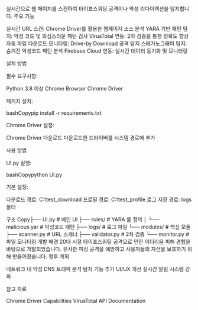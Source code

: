 실시간으로 웹 페이지를 스캔하여 타이포스쿼팅 공격이나 악성 리다이렉션을 탐지합니다.
주요 기능

실시간 URL 스캔: Chrome Driver를 활용한 웹페이지 소스 분석
YARA 기반 패턴 탐지: 악성 코드 및 의심스러운 패턴 검사
VirusTotal 연동: 2차 검증을 통한 정확도 향상
자동 파일 다운로드 모니터링: Drive-by Download 공격 탐지
스테가노그래피 탐지: 숨겨진 악성코드 패턴 분석
Firebase Cloud 연동: 실시간 데이터 동기화 및 모니터링

설치 방법

필수 요구사항:

Python 3.8 이상
Chrome Browser
Chrome Driver


패키지 설치:

bashCopypip install -r requirements.txt

Chrome Driver 설정:

Chrome Driver 다운로드
다운로드한 드라이버를 시스템 경로에 추가



사용 방법

UI.py 실행:

bashCopypython UI.py

기본 설정:

다운로드 경로: C:\test_download
프로필 경로: C:\test_profile
로그 저장 경로: logs 폴더



구조
Copy├── UI.py                  # 메인 UI 
├── rules/                 # YARA 룰 정의
│   └── malicious.yar     # 악성코드 패턴
├── logs/                  # 로그 파일
└── modules/              # 핵심 모듈
    ├── scanner.py        # URL 스캐너
    ├── validator.py      # 2차 검증
    └── monitor.py        # 파일 모니터링
개발 배경
20대 시절 타이포스쿼팅 공격으로 인한 이더리움 피해 경험을 바탕으로 개발되었습니다. 유사한 피싱 공격을 예방하고 사용자들의 자산을 보호하기 위해 만들어졌습니다.
향후 계획

네트워크 내 악성 DNS 트래픽 분석 탐지 기능 추가
UI/UX 개선
실시간 알림 시스템 강화

참고 자료

Chrome Driver Capabilities
VirusTotal API Documentation
